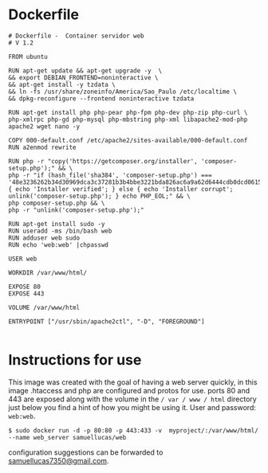 # Dockerfile
```
# Dockerfile -  Container servidor web
# V 1.2

FROM ubuntu

RUN apt-get update && apt-get upgrade -y  \
&& export DEBIAN_FRONTEND=noninteractive \
&& apt-get install -y tzdata \
&& ln -fs /usr/share/zoneinfo/America/Sao_Paulo /etc/localtime \
&& dpkg-reconfigure --frontend noninteractive tzdata

RUN apt-get install php php-pear php-fpm php-dev php-zip php-curl \
php-xmlrpc php-gd php-mysql php-mbstring php-xml libapache2-mod-php apache2 wget nano -y

COPY 000-default.conf /etc/apache2/sites-available/000-default.conf
RUN a2enmod rewrite

RUN php -r "copy('https://getcomposer.org/installer', 'composer-setup.php');" && \
php -r "if (hash_file('sha384', 'composer-setup.php') === '48e3236262b34d30969dca3c37281b3b4bbe3221bda826ac6a9a62d6444cdb0dcd0615698a5cbe587c3f0fe57a54d8f5') { echo 'Installer verified'; } else { echo 'Installer corrupt'; unlink('composer-setup.php'); } echo PHP_EOL;" && \
php composer-setup.php && \
php -r "unlink('composer-setup.php');"

RUN apt-get install sudo -y
RUN useradd -ms /bin/bash web
RUN adduser web sudo
RUN echo 'web:web' |chpasswd

USER web

WORKDIR /var/www/html/

EXPOSE 80
EXPOSE 443

VOLUME /var/www/html

ENTRYPOINT ["/usr/sbin/apache2ctl", "-D", "FOREGROUND"]


```

# Instructions for use

This image was created with the goal of having a web server quickly, in this image .htaccess and php are configured and protos for use. ports 80 and 443 are exposed along with the volume in the `/ var / www / html` directory just below you find a hint of how you might be using it. User and password: `web:web`.

```
$ sudo docker run -d -p 80:80 -p 443:433 -v  myproject/:/var/www/html/ --name web_server samuellucas/web 
```

configuration suggestions can be forwarded to samuellucas7350@gmail.com.
